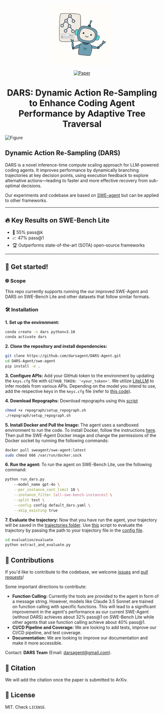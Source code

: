 <p align="center">
  <img src="assets/DARS.svg" alt="DARS Logo" width="200" />
</p>
<p align="center">
  <a href="https://drive.google.com/file/d/1DMAZ-fkirC8uKl8819cOq9J3BQ4E7GXR/view?usp=sharing">
    <img src="https://img.shields.io/badge/Paper%20on%20ArXiv-%23299dc2?style=for-the-badge&logo=readthedocs&logoColor=%23334455" alt="Paper">
  </a>
</p>
<h1 align="center">DARS: Dynamic Action Re-Sampling to Enhance Coding Agent Performance by Adaptive Tree Traversal</h1>

![Figure](assets/figure.svg)

## Dynamic Action Re-Sampling (DARS)
DARS is a novel inference-time compute scaling approach for LLM-powered coding agents. It improves performance by dynamically branching trajectories at key decision points, using execution feedback to explore alternative actions—leading to faster and more effective recovery from sub-optimal decisions.

Our experiments and codebase are based on [SWE-agent](https://github.com/SWE-agent/SWE-agent) but can be applied to other frameworks.

---

## 🔥 Key Results on SWE-Bench Lite
- 🎯 55% pass@k
- 📈 47% pass@1
- 🏆 Outperforms state-of-the-art (SOTA) open-source frameworks
---

## 🚀 Get started!
### 🌐 Scope
This repo currently supports running the our improved SWE-Agent and DARS on SWE-Bench Lite and other datasets that follow similar formats.

### 🛠️ Installation
**1. Set up the environment:**
```bash
conda create -n dars python=3.10
conda activate dars
```

**2. Clone the repository and install dependencies:**
```bash
git clone https://github.com/darsagent/DARS-Agent.git
cd DARS-Agent/swe-agent
pip install -e .
```

**3. Configure APIs:** Add your GitHub token to the environment by updating the `keys.cfg` file with `GITHUB_TOKEN: '<your_token>'`. We utilize [LiteLLM](https://github.com/BerriAI/litellm.git) to infer models from various APIs. Depending on the model you intend to use, add the respective keys in the `keys.cfg` file (refer to [this code](sweagent/agent/models.py)).

**4. Download Repographs:** Download repographs using this [script](repograph/setup_repograph.sh)
```bash
chmod +x repograph/setup_repograph.sh
./repograph/setup_repograph.sh
```

**5. Install Docker and Pull the Image:** The agent uses a sandboxed environment to run the code. To install Docker, follow the instructions [here](https://docs.docker.com/get-docker/). Then pull the SWE-Agent Docker image and change the permissions of the Docker socket by running the following commands:
```bash
docker pull sweagent/swe-agent:latest
sudo chmod 666 /var/run/docker.sock
```

**6. Run the agent:** To run the agent on SWE-Bench Lite, use the following command:
```bash
python run_dars.py
    --model_name gpt-4o \
    --per_instance_cost_limit 10 \
    --instance_filter [all-swe-bench-instances] \
    --split test \
    --config config default_dars.yaml \
    --skip_existing true
```

**7. Evaluate the trajectory:** Now that you have run the agent, your trajectory will be saved in the [trajectories folder](trajectories). Use [this](evaluation/evaluate/extract_and_evaluate.py) script to evaluate the trajectory by passing the path to your trajectory file in the [config file](evaluation/evaluate/config.yaml).
```bash
cd evaluation/evaluate
python extract_and_evaluate.py
```

## 💫 Contributions <a name="contributions"></a>
If you'd like to contribute to the codebase, we welcome [issues](https://github.com/darsagent/DARS-Agent/issues) and [pull requests](https://github.com/darsagent/DARS-Agent/pulls)!

Some important directions to contribute:
- **Function Calling:** Currently the tools are provided to the agent in form of a message string. However, models like Claude 3.5 Sonnet are trained on function calling with specific functions. This will lead to a significant improvement in the agent's performance as our current SWE-Agent (without DARS) achieves about 32% pass@1 on SWE-Bench Lite while other agents that use function calling achieve about 40% pass@1.
- **CI/CD Pipeline and Coverage:** We are looking to add tests, improve our CI/CD pipeline, and test coverage.
- **Documentation:** We are looking to improve our documentation and make it more accessible.

Contact: **DARS Team** (Email: darsagent@gmail.com).

## 📝 Citation <a name="citation"></a>
We will add the citation once the paper is submitted to ArXiv.

## 🪪 License <a name="license"></a>
MIT. Check `LICENSE`.